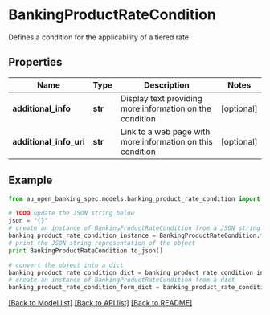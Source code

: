 # BankingProductRateCondition

Defines a condition for the applicability of a tiered rate

## Properties

Name | Type | Description | Notes
------------ | ------------- | ------------- | -------------
**additional_info** | **str** | Display text providing more information on the condition | [optional] 
**additional_info_uri** | **str** | Link to a web page with more information on this condition | [optional] 

## Example

```python
from au_open_banking_spec.models.banking_product_rate_condition import BankingProductRateCondition

# TODO update the JSON string below
json = "{}"
# create an instance of BankingProductRateCondition from a JSON string
banking_product_rate_condition_instance = BankingProductRateCondition.from_json(json)
# print the JSON string representation of the object
print BankingProductRateCondition.to_json()

# convert the object into a dict
banking_product_rate_condition_dict = banking_product_rate_condition_instance.to_dict()
# create an instance of BankingProductRateCondition from a dict
banking_product_rate_condition_form_dict = banking_product_rate_condition.from_dict(banking_product_rate_condition_dict)
```
[[Back to Model list]](../README.md#documentation-for-models) [[Back to API list]](../README.md#documentation-for-api-endpoints) [[Back to README]](../README.md)


